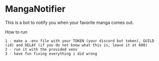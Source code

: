 # MangaNotifier

This is a bot to notify you when your favorite manga comes out.

How to run
```
1 - make a .env file with your TOKEN (your discord bot token), GUILD (id) and DELAY (if you do not know what this is, leave it at 600)
2 - run it with the provided venv 
3 - have fun fixing everything i did wrong
```
